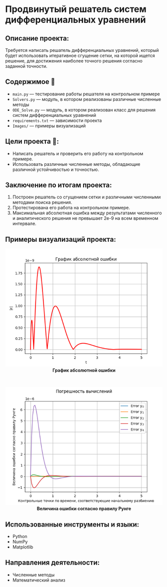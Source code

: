 # Продвинутый решатель систем дифференциальных уравнений

##  Описание проекта:
Требуется написать решатель дифференциальных уравнений, который будет использовать итеративное сгущение сетки, на которой ищется решение, для достижения наиболее точного решения согласно заданной точности.

## Содержимое 📂
- `main.py` — тестирование работы решателя на контрольном примере
- `Solvers.py` — модуль, в котором реализованы различные численные методы
- `ODE_Solve.py` —  модуль, в котором реализован класс для решения систем дифференциальных уравнений
- `requirements.txt` — зависимости проекта
- `Images/` — примеры визуализаций

## Цели проекта :dart::
* Написать решатель и проверить его работу на контрольном примере.
* Использовать различные численные методы, обладающие различной устойчивостью и точностью.

## Заключение по итогам проекта:
1. Построен решатель со сгущением сетки и различными численными методами поиска решения.
2. Протестирована его работа на контрольном примере.
3. Максимальная абсолютная ошибка между результатами численного и аналитического решения не превышает 2e-9 на всем временном интервале.


## Примеры визуализаций проекта:
<div align="center">
  <img src="Images/Error_abs.png" width="550"/><br>
  <b>График абсолютной ошибки</b>
</div>

<br> <!-- небольшой отступ между картинками -->

<div align="center">
  <img src="Images/Error_runge.png" width="550"/><br>
  <b>Величина ошибки согласно правилу Рунге</b>
</div>


## Использованные инструменты и языки:
* Python
* NumPy
* Matplotlib

## Направления деятельности:
* Численные методы
* Математический анализ
